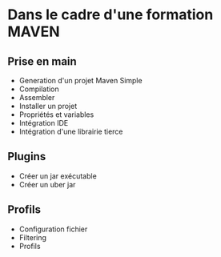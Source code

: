 # Dans le cadre d'une formation MAVEN

## Prise en main

* Generation d'un projet Maven Simple
* Compilation
* Assembler
* Installer un projet
* Propriétés et variables
* Intégration IDE
* Intégration d'une librairie tierce


## Plugins

* Créer un jar exécutable
* Créer un uber jar

## Profils

* Configuration fichier
* Filtering
* Profils
